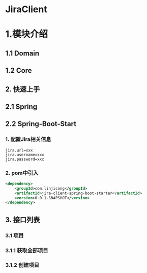 # JiraClient
# 1.模块介绍
## 1.1 Domain

## 1.2 Core



## 2. 快速上手
## 2.1 Spring

## 2.2 Spring-Boot-Start
### 1. 配置Jira相关信息
```properties
jira.url=xxx
jira.username=xxx
jira.password=xxx
```
### 2. pom中引入
```xml
<dependency>
    <groupId>com.linjicong</groupId>
    <artifactId>jira-client-spring-boot-starter</artifactId>
    <version>0.0.1-SNAPSHOT</version>
</dependency>
```
## 3. 接口列表
### 3.1 项目
### 3.1.1 获取全部项目
### 3.1.2 创建项目
